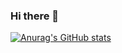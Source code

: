 ### Hi there 👋


[![Anurag's GitHub stats](https://github-readme-stats.vercel.app/api?username=AhmedSamirScience)](https://github.com/AhmedSamirScience/github-readme-stats)


<!--
Here are some ideas to get you started:

![Anurag's GitHub stats](https://github-readme-stats.vercel.app/api?username=AhmedSamirScience&hide=contribs,prs)
![Anurag's GitHub stats](https://github-readme-stats.vercel.app/api?username=AhmedSamirScience&count_private=true)

**AhmedSamirScience/AhmedSamirScience** is a ✨ _special_ ✨ repository because its `README.md` (this file) appears on your GitHub profile.

Here are some ideas to get you started:

- 🔭 I’m currently working on ...
- 🌱 I’m currently learning ...
- 👯 I’m looking to collaborate on ...
- 🤔 I’m looking for help with ...
- 💬 Ask me about ...
- 📫 How to reach me: ...
- 😄 Pronouns: ...
- ⚡ Fun fact: ...
-->
